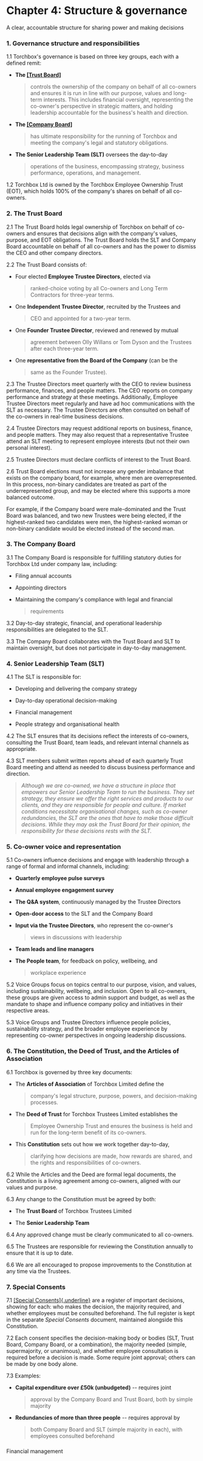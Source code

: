 # Chapter 4: Structure & governance

A clear, accountable structure for sharing power and making decisions

### **1. Governance structure and responsibilities**

1.1 Torchbox's governance is based on three key groups, each with a
defined remit:

-   **The [[Trust Board]](https://find-and-update.company-information.service.gov.uk/company/12054233/officers)**
    > controls the ownership of the company on behalf of all co-owners
    > and ensures it is run in line with our purpose, values and
    > long-term interests. This includes financial oversight,
    > representing the co-owner\'s perspective in strategic matters, and
    > holding leadership accountable for the business\'s health and
    > direction.

-   **The [[Company Board]](https://find-and-update.company-information.service.gov.uk/company/03983354/officers)**
    > has ultimate responsibility for the running of Torchbox and
    > meeting the company's legal and statutory obligations.

-   **The Senior Leadership Team (SLT)** oversees the day-to-day
    > operations of the business, encompassing strategy, business
    > performance, operations, and management.

1.2 Torchbox Ltd is owned by the Torchbox Employee Ownership Trust
(EOT), which holds 100% of the company's shares on behalf of all
co-owners.

### 2. The Trust Board

2.1 The Trust Board holds legal ownership of Torchbox on behalf of
co-owners and ensures that decisions align with the company's values,
purpose, and EOT obligations. The Trust Board holds the SLT and Company
Board accountable on behalf of all co-owners and has the power to
dismiss the CEO and other company directors.

2.2 The Trust Board consists of:

-   Four elected **Employee Trustee Directors**, elected via
    > ranked-choice voting by all Co-owners and Long Term Contractors
    > for three-year terms.

-   One **Independent Trustee Director**, recruited by the Trustees and
    > CEO and appointed for a two-year term.

-   One **Founder Trustee Director**, reviewed and renewed by mutual
    > agreement between Olly Willans or Tom Dyson and the Trustees after
    > each three-year term.

-   One **representative from the Board of the Company** (can be the
    > same as the Founder Trustee).

2.3 The Trustee Directors meet quarterly with the CEO to review business
performance, finances, and people matters. The CEO reports on company
performance and strategy at these meetings. Additionally, Employee
Trustee Directors meet regularly and have ad hoc communications with the
SLT as necessary. The Trustee Directors are often consulted on behalf of
the co-owners in real-time business decisions.

2.4 Trustee Directors may request additional reports on business,
finance, and people matters. They may also request that a representative
Trustee attend an SLT meeting to represent employee interests (but not
their own personal interest).

2.5 Trustee Directors must declare conflicts of interest to the Trust
Board.

2.6 Trust Board elections must not increase any gender imbalance that
exists on the company board, for example, where men are overrepresented.
In this process, non-binary candidates are treated as part of the
underrepresented group, and may be elected where this supports a more
balanced outcome.

For example, if the Company board were male-dominated and the Trust
Board was balanced, and two new Trustees were being elected, if the
highest-ranked two candidates were men, the highest-ranked woman or
non-binary candidate would be elected instead of the second man.

### 3. The Company Board

3.1 The Company Board is responsible for fulfilling statutory duties for
Torchbox Ltd under company law, including:

-   Filing annual accounts

-   Appointing directors

-   Maintaining the company's compliance with legal and financial
    > requirements

3.2 Day-to-day strategic, financial, and operational leadership
responsibilities are delegated to the SLT.

3.3 The Company Board collaborates with the Trust Board and SLT to
maintain oversight, but does not participate in day-to-day management.

### 4. Senior Leadership Team (SLT)

4.1 The SLT is responsible for:

-   Developing and delivering the company strategy

-   Day-to-day operational decision-making

-   Financial management

-   People strategy and organisational health

4.2 The SLT ensures that its decisions reflect the interests of
co-owners, consulting the Trust Board, team leads, and relevant internal
channels as appropriate.

4.3 SLT members submit written reports ahead of each quarterly Trust
Board meeting and attend as needed to discuss business performance and
direction.

> *Although we are co-owned, we have a structure in place that empowers
> our Senior Leadership Team to run the business. They set strategy,
> they ensure we offer the right services and products to our clients,
> and they are responsible for people and culture. If market conditions
> necessitate organisational changes, such as co-owner redundancies, the
> SLT are the ones that have to make those difficult decisions. While
> they may ask the Trust Board for their opinion, the responsibility for
> these decisions rests with the SLT.*

### 5. Co-owner voice and representation

5.1 Co-owners influence decisions and engage with leadership through a
range of formal and informal channels, including:

-   **Quarterly employee pulse surveys**

-   **Annual employee engagement survey**

-   **The Q&A system**, continuously managed by the Trustee Directors

-   **Open-door access** to the SLT and the Company Board

-   **Input via the Trustee Directors**, who represent the co-owner\'s
    > views in discussions with leadership

-   **Team leads and line managers**

-   **The People team**, for feedback on policy, wellbeing, and
    > workplace experience

5.2 Voice Groups focus on topics central to our purpose, vision, and
values, including sustainability, wellbeing, and inclusion. Open to all
co-owners, these groups are given access to admin support and budget, as
well as the mandate to shape and influence company policy and
initiatives in their respective areas.

5.3 Voice Groups and Trustee Directors influence people policies, sustainability strategy, and the broader employee experience by representing co-owner perspectives in ongoing leadership discussions.

### 6. The Constitution, the Deed of Trust, and the Articles of Association

6.1 Torchbox is governed by three key documents:

-   The **Articles of Association** of Torchbox Limited define the
    > company's legal structure, purpose, powers, and decision-making
    > processes.

-   The **Deed of Trust** for Torchbox Trustees Limited establishes the
    > Employee Ownership Trust and ensures the business is held and run
    > for the long-term benefit of its co-owners.

-   This **Constitution** sets out how we work together day-to-day,
    > clarifying how decisions are made, how rewards are shared, and the
    > rights and responsibilities of co-owners.

6.2 While the Articles and the Deed are formal legal documents, the
Constitution is a living agreement among co-owners, aligned with our
values and purpose.

6.3 Any change to the Constitution must be agreed by both:

-   The **Trust Board** of Torchbox Trustees Limited

-   The **Senior Leadership Team**

6.4 Any approved change must be clearly communicated to all co-owners.

6.5 The Trustees are responsible for reviewing the Constitution annually
to ensure that it is up to date.

6.6 We are all encouraged to propose improvements to the Constitution at
any time via the Trustees.

### 7. Special Consents

7.1 [[Special
Consents]{.underline}](https://docs.google.com/spreadsheets/d/1ZxQNdc9coJDqxPCIYbxlXpN_8ted-97_BMQXwLedClA/edit?gid=672296824#gid=672296824)
are a register of important decisions, showing for each: who makes the
decision, the majority required, and whether employees must be consulted
beforehand. The full register is kept in the separate *Special Consents*
document, maintained alongside this Constitution.

7.2 Each consent specifies the decision-making body or bodies (SLT,
Trust Board, Company Board, or a combination), the majority needed
(simple, supermajority, or unanimous), and whether employee consultation
is required before a decision is made. Some require joint approval;
others can be made by one body alone.

7.3 Examples:

-   **Capital expenditure over £50k (unbudgeted)** -- requires joint
    > approval by the Company Board and Trust Board, both by simple
    > majority

-   **Redundancies of more than three people** -- requires approval by
    > both Company Board and SLT (simple majority in each), with
    > employees consulted beforehand

### 

Financial management
